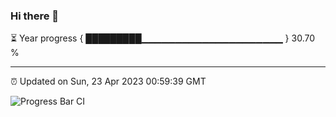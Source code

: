 ### Hi there 👋

⏳ Year progress { █████████▁▁▁▁▁▁▁▁▁▁▁▁▁▁▁▁▁▁▁▁▁ } 30.70 %

---

⏰ Updated on Sun, 23 Apr 2023 00:59:39 GMT

![Progress Bar CI](https://github.com/liununu/liununu/workflows/Progress%20Bar%20CI/badge.svg)
